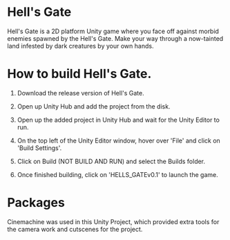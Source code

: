 # Hell's Gate

Hell's Gate is a 2D platform Unity game where you face off against morbid enemies spawned by the Hell's Gate. Make your way through a now-tainted land infested by dark creatures by your own hands.

# How to build Hell's Gate.

1. Download the release version of Hell's Gate.

2. Open up Unity Hub and add the project from the disk.

3. Open up the added project in Unity Hub and wait for the Unity Editor to run.

4. On the top left of the Unity Editor window, hover over 'File' and click on 'Build Settings'.

5. Click on Build (NOT BUILD AND RUN) and select the Builds folder.

6. Once finished building, click on 'HELLS_GATEv0.1' to launch the game.


# Packages

Cinemachine was used in this Unity Project, which provided extra tools for the camera work and cutscenes for the project.
